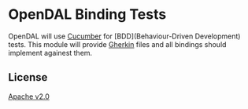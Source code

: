 # OpenDAL Binding Tests

OpenDAL will use [Cucumber](https://github.com/cucumber) for [BDD](Behaviour-Driven Development) tests. This module will provide [Gherkin](https://cucumber.io/docs/gherkin/) files and all bindings should implement againest them.

## License

[Apache v2.0](https://www.apache.org/licenses/LICENSE-2.0)